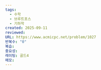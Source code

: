 ```yaml
---
tags:
  - 수학
  - 브루트포스
  - 기하학
created: 2025-09-11
reviewed:
URL: https://www.acmicpc.net/problem/1027
반복수: "0"
복습:
중요성:
레이팅: 골드4
메모:
---
```

